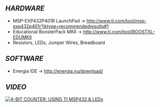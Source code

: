 ## **_HARDWARE_**
- MSP-EXP432P401R LaunchPad -> http://www.ti.com/tool/msp-exp432p401r?jktype=recommendedresults#1
- Educational BoosterPack MKII -> http://www.ti.com/tool/BOOSTXL-EDUMKII
- Resistors, LEDs, Jumper Wires, Breadboard

## **_SOFTWARE_**
- Energia IDE -> http://energia.nu/download/

## **_VIDEO_**

[![4-BIT COUNTER: USING TI MSP432 & LEDs](http://img.youtube.com/vi/NcLkWFz2Yx0/0.jpg)](https://www.youtube.com/watch?v=NcLkWFz2Yx0 "4-BIT COUNTER: USING TI MSP432 & LEDs")
